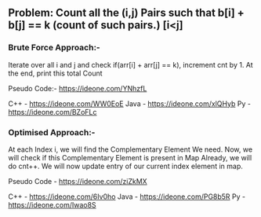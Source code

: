 ## Problem: Count all the (i,j) Pairs such that b[i] + b[j] == k (count of such pairs.) [i<j] 

### Brute Force Approach:- 

Iterate over all i and j and check if(arr[i] + arr[j] == k), increment cnt by 1. At the end, print this total Count

Pseudo Code:- https://ideone.com/YNhzfL
 
C++ - https://ideone.com/WW0EoE
Java - https://ideone.com/xlQHyb
Py - https://ideone.com/BZoFLc


### Optimised Approach:-

At each Index i, we will find the Complementary Element We need. Now, we will check if this Complementary Element is present in Map Already, we will do cnt++. We will now update entry of our current index element in map.

Pseudo Code - https://ideone.com/ziZkMX

C++ - https://ideone.com/6Iv0ho
Java - https://ideone.com/PG8b5R
Py - https://ideone.com/Iwao8S
